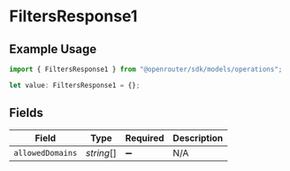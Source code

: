 # FiltersResponse1

## Example Usage

```typescript
import { FiltersResponse1 } from "@openrouter/sdk/models/operations";

let value: FiltersResponse1 = {};
```

## Fields

| Field              | Type               | Required           | Description        |
| ------------------ | ------------------ | ------------------ | ------------------ |
| `allowedDomains`   | *string*[]         | :heavy_minus_sign: | N/A                |